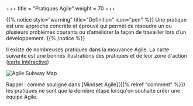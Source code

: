 +++
title = "Pratiques Agile"
weight = 70
+++

{{% notice style="warning" title="Definition" icon="pen" %}}
Une pratique est une approche concrète et éprouvé qui permet de résoudre un ou plusieurs problèmes courants ou d’améliorer la façon de travailler lors d’un développement.
{{% /notice %}}

Il existe de nombreuses pratiques dans la mouvance Agile. La carte suivante est une bonnes illustrations des pratiques et de leur zone d'action ([carte intéractive](https://www.agilealliance.org/agile101/subway-map-to-agile-practices/))

![Agile Subway Map](../images/subway_map.png)

Rappel : comme souligné dans [Mindset Agile]({{% relref "comment" %}}) les pratiques ne sont que la dernière étape lorsqu'on souhaite créer une équipe Agile.
